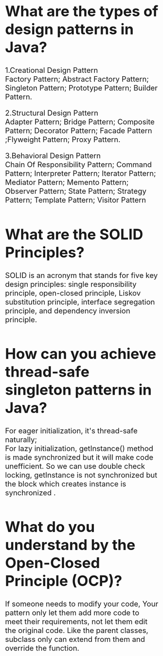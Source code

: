 <font size = 5>

What are the types of design patterns in Java?
=

1.Creational Design Pattern  
Factory Pattern; Abstract Factory Pattern; Singleton Pattern; Prototype Pattern; Builder Pattern.
  
2.Structural Design Pattern  
Adapter Pattern; Bridge Pattern; Composite Pattern; Decorator Pattern; Facade Pattern ;Flyweight Pattern; Proxy Pattern.
  
3.Behavioral Design Pattern  
Chain Of Responsibility Pattern; Command Pattern; Interpreter Pattern; Iterator Pattern; Mediator Pattern; Memento Pattern; Observer Pattern; State Pattern; Strategy Pattern; Template Pattern; Visitor Pattern  

What are the SOLID Principles?
=
SOLID is an acronym that stands for five key design principles: single responsibility principle, open-closed principle, Liskov substitution principle, interface segregation principle, and dependency inversion principle.

How can you achieve thread-safe singleton patterns in Java?
=
For eager initialization, it's thread-safe naturally;  
For lazy initialization, getInstance() method is made synchronized but it will make code unefficient. So we can use double check locking, getInstance is not synchronized but the block which creates instance is synchronized .
 
What do you understand by the Open-Closed Principle (OCP)?
=
If someone needs to modify your code, Your pattern only let them add more code to meet their requirements, not let them edit the original code. Like the parent classes, subclass only can extend from them and override the function. 
